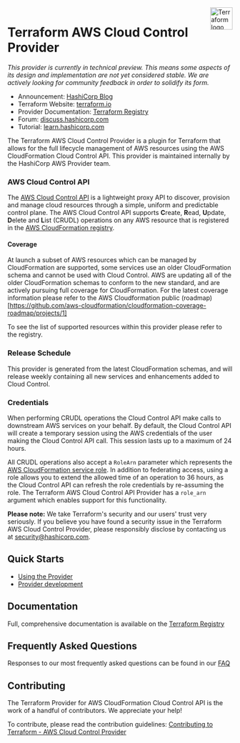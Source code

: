 <a href="https://terraform.io">
    <img src="https://cdn.rawgit.com/hashicorp/terraform-website/master/content/source/assets/images/logo-hashicorp.svg" alt="Terraform logo" title="Terraform" align="right" height="50" />
</a>

# Terraform AWS Cloud Control Provider

*This provider is currently in technical preview. This means some aspects of its design and implementation are not yet considered stable. We are actively looking for community feedback in order to solidify its form.*

- Announcement: [HashiCorp Blog](https://www.hashicorp.com/blog/announcing-terraform-aws-cloud-control-provider-tech-preview)
- Terraform Website: [terraform.io](https://terraform.io)
- Provider Documentation: [Terraform Registry](https://registry.terraform.io/providers/hashicorp/awscc/latest)
- Forum: [discuss.hashicorp.com](https://discuss.hashicorp.com/c/terraform-providers/tf-awscc/)
- Tutorial: [learn.hashicorp.com](https://learn.hashicorp.com/tutorials/terraform/aws-cloud-control)

The Terraform AWS Cloud Control Provider is a plugin for Terraform that allows for the full lifecycle management of AWS resources using the AWS CloudFormation Cloud Control API.
This provider is maintained internally by the HashiCorp AWS Provider team.

### AWS Cloud Control API

The [AWS Cloud Control API](https://docs.aws.amazon.com/cloudcontrolapi) is a lightweight proxy API to discover, provision and manage cloud resources through a simple, uniform and predictable control plane.
The AWS Cloud Control API supports **C**reate, **R**ead, **U**pdate, **D**elete and **L**ist (CRUDL) operations on any AWS resource that is registered in the [AWS CloudFormation registry](https://docs.aws.amazon.com/AWSCloudFormation/latest/UserGuide/registry.html).

#### Coverage

At launch a subset of AWS resources which can be managed by CloudFormation are supported, some services use an older CloudFormation schema and cannot be used with Cloud Control. AWS are updating all of the older CloudFormation schemas to conform to the new standard, and are actively pursuing full coverage for CloudFormation. For the latest coverage information please refer to the AWS Cloudformation public (roadmap)[https://github.com/aws-cloudformation/cloudformation-coverage-roadmap/projects/1]

To see the list of supported resources within this provider please refer to the registry.

### Release Schedule

This provider is generated from the latest CloudFormation schemas, and will release weekly containing all new services and enhancements added to Cloud Control.

### Credentials

When performing CRUDL operations the Cloud Control API make calls to downstream AWS services on your behalf. By default, the Cloud Control API will create a temporary session using the AWS credentials of the user making the Cloud Control API call. This session lasts up to a maximum of 24 hours.

All CRUDL operations also accept a `RoleArn` parameter which represents the [AWS CloudFormation service role](https://docs.aws.amazon.com/AWSCloudFormation/latest/UserGuide/using-iam-servicerole.html). In addition to federating access, using a role allows you to extend the allowed time of an operation to 36 hours, as the Cloud Control API can refresh the role credentials by re-assuming the role. The Terraform AWS Cloud Control API Provider has a `role_arn` argument which enables support for this functionality.

**Please note:** We take Terraform's security and our users' trust very seriously. If you believe you have found a security issue in the Terraform AWS Cloud Control Provider, please responsibly disclose by contacting us at security@hashicorp.com.

## Quick Starts

- [Using the Provider](https://learn.hashicorp.com/tutorials/terraform/aws-cloud-control)
- [Provider development](contributing/DEVELOPMENT.md)

## Documentation

Full, comprehensive documentation is available on the [Terraform Registry](https://registry.terraform.io/providers/hashicorp/awscc/latest)

## Frequently Asked Questions

Responses to our most frequently asked questions can be found in our [FAQ](contributing/FAQ.md )

## Contributing

The Terraform Provider for AWS CloudFormation Cloud Control API is the work of a handful of contributors. We appreciate your help!

To contribute, please read the contribution guidelines: [Contributing to Terraform - AWS Cloud Control Provider](contributing/CONTRIBUTING.md)
